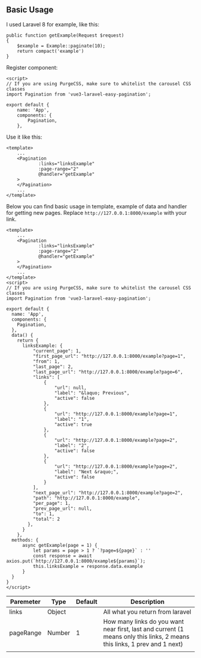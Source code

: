 ## Basic Usage

I used Laravel 8 for example, like this:
```php8
public function getExample(Request $request)
{
    $example = Example::paginate(10);
    return compact('example')
}
```

Register component:
```vue
<script>
// If you are using PurgeCSS, make sure to whitelist the carousel CSS classes
import Pagination from 'vue3-laravel-easy-pagination';

export default {
    name: 'App',
    components: {
        Pagination,
    },
```

Use it like this:
```vue
<template>
    ...
    <Pagination
            :links="linksExample"
            :page-range="2"
            @handler="getExample"
    >
    </Pagination>
    ...
</template>
```



Below you can find basic usage in template, example of data and handler for getting new pages.
Replace `http://127.0.0.1:8000/example` with your link.

```vue
<template>
    ...
    <Pagination
            :links="linksExample"
            :page-range="2"
            @handler="getExample"
    >
    </Pagination>
    ...
</template>
<script>
// If you are using PurgeCSS, make sure to whitelist the carousel CSS classes
import Pagination from 'vue3-laravel-easy-pagination';

export default {
  name: 'App',
  components: {
    Pagination,
  },
  data() {
    return {
      linksExample: {
          "current_page": 1,
          "first_page_url": "http://127.0.0.1:8000/example?page=1",
          "from": 1,
          "last_page": 2,
          "last_page_url": "http://127.0.0.1:8000/example?page=6",
          "links": [
              {
                  "url": null,
                  "label": "&laquo; Previous",
                  "active": false
              },
              {
                  "url": "http://127.0.0.1:8000/example?page=1",
                  "label": "1",
                  "active": true
              },
              {
                  "url": "http://127.0.0.1:8000/example?page=2",
                  "label": "2",
                  "active": false
              },
              {
                  "url": "http://127.0.0.1:8000/example?page=2",
                  "label": "Next &raquo;",
                  "active": false
              }
          ],
          "next_page_url": "http://127.0.0.1:8000/example?page=2",
          "path": "http://127.0.0.1:8000/example",
          "per_page": 1,
          "prev_page_url": null,
          "to": 1,
          "total": 2
        },
      }
    },
  methods: {
      async getExample(page = 1) {
          let params = page > 1 ? `?page=${page}` : ''
          const response = await axios.put(`http://127.0.0.1:8000/example${params}`);
          this.linksExample = response.data.example
      }
  }
}
</script>
```

| Paremeter | Type   | Default | Description                                                                                                              |
|-----------|--------|---------|--------------------------------------------------------------------------------------------------------------------------|
| links     | Object |         | All what you return from laravel                                                                                         |
| pageRange | Number | 1       | How many links do you want near first, last and current (1 means only this links, 2 means this links, 1 prev and 1 next) |
|           |        |         |                                                                                                                          |
